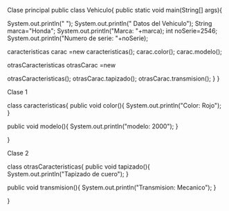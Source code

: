 Clase principal
public class Vehiculo{
public static void main(String[] args){

System.out.println(" ");
System.out.println("           Datos del Vehiculo");
String marca="Honda";
System.out.println("Marca: "+marca);
int noSerie=2546;
System.out.println("Numero de serie: "+noSerie);

caracteristicas carac =new caracteristicas();
carac.color();
carac.modelo();

otrasCaracteristicas otrasCarac =new 

otrasCaracteristicas();
otrasCarac.tapizado();
otrasCarac.transmision();
}
}
 
 
 Clase 1
 
 class caracteristicas{
public void color(){
System.out.println("Color: Rojo");
}

public void modelo(){
System.out.println("modelo: 2000");
}

}


Clase 2

class otrasCaracteristicas{
public void tapizado(){
System.out.println("Tapizado de cuero");
}

public void transmision(){
System.out.println("Transmision: Mecanico");
}

}
